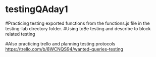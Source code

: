 # testingQAday1
#Practicing testing exported functions from the functions.js file in the testing-lab directory folder.
#Using toBe testing and describe to block related testing

#Also practicing trello and planning testing protocols
https://trello.com/b/8WCNQS94/wanted-queries-testing
